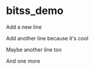 # bitss_demo

Add a new line 

Add another line because it's cool

Maybe another line too

And one more